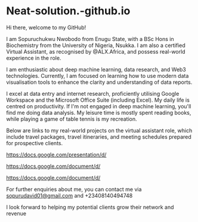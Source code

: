 # Neat-solution.-github.io
Hi there, welcome to my GitHub!

I am Sopuruchukwu Nwobodo from Enugu State, with a BSc Hons in Biochemistry from the University of Nigeria, Nsukka. I am also a certified Virtual Assistant, as recognised by @ALX.Africa, and possess real-world experience in the role.

I am enthusiastic about deep machine learning, data research, and Web3 technologies. Currently, I am focused on learning how to use modern data visualisation tools to enhance the clarity and understanding of data reports.

I excel at data entry and internet research, proficiently utilising Google Workspace and the Microsoft Office Suite (including Excel). 
My daily life is centred on productivity. If I'm not engaged in deep machine learning, you'll find me doing data analysis. My leisure time is mostly spent reading books, while playing a game of table tennis is my recreation.

Below are links to my real-world projects on the virtual assistant role, which include travel packages, travel itineraries, and meeting schedules prepared for prospective clients.

https://docs.google.com/presentation/d/

https://docs.google.com/document/d/

https://docs.google.com/document/d/

For further enquiries about me, you can contact me via sopurudavid01@gmail.com and +23408140494748

I look forward to helping my potential clients grow their network and revenue
